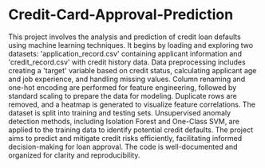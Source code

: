 # Credit-Card-Approval-Prediction
This project involves the analysis and prediction of credit loan defaults using machine learning techniques. It begins by loading and exploring two datasets: 'application_record.csv' containing applicant information and 'credit_record.csv' with credit history data. Data preprocessing includes creating a 'target' variable based on credit status, calculating applicant age and job experience, and handling missing values.
Column renaming and one-hot encoding are performed for feature engineering, followed by standard scaling to prepare the data for modeling. Duplicate rows are removed, and a heatmap is generated to visualize feature correlations. The dataset is split into training and testing sets.
Unsupervised anomaly detection methods, including Isolation Forest and One-Class SVM, are applied to the training data to identify potential credit defaults. The project aims to predict and mitigate credit risks efficiently, facilitating informed decision-making for loan approval. The code is well-documented and organized for clarity and reproducibility.
